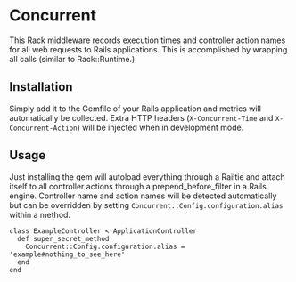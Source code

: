 # Concurrent

This Rack middleware records execution times and controller action names for all web requests to Rails applications. This is accomplished by wrapping all calls (similar to Rack::Runtime.) 

## Installation

Simply add it to the Gemfile of your Rails application and metrics will automatically be collected. Extra HTTP headers (`X-Concurrent-Time` and `X-Concurrent-Action`) will be injected when in development mode.

## Usage

Just installing the gem will autoload everything through a Railtie and attach itself to all controller actions through a prepend_before_filter in a Rails engine. Controller name and action names will be detected automatically but can be overridden by setting `Concurrent::Config.configuration.alias` within a method.

```
class ExampleController < ApplicationController
  def super_secret_method
    Concurrent::Config.configuration.alias = 'example#nothing_to_see_here'
  end
end
```
